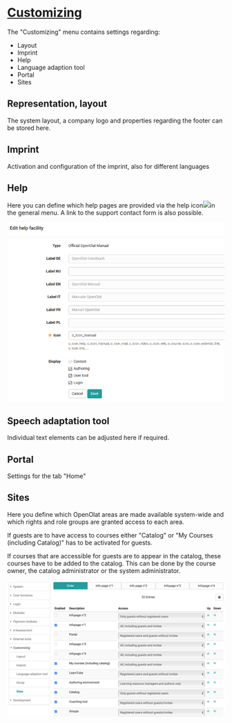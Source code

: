 #  [Customizing](Customizing.html)

The "Customizing" menu contains settings regarding:

  * Layout
  * Imprint
  * Help
  * Language adaption tool
  * Portal
  * Sites

## Representation, layout

The system layout, a company logo and properties regarding the footer can be
stored here.

## Imprint

Activation and configuration of the imprint, also for different languages

## Help

Here you can define which help pages are provided via the help
icon![](assets/help-1%EF%B9%96version=1&modificationDate=1603035860000&api=v2.png)in
the general menu. A link to the support contact form is also possible.

![](assets/help_facility.png)

## Speech adaptation tool

Individual text elements can be adjusted here if required.

## Portal

Settings for the tab "Home"

## Sites

Here you define which OpenOlat areas are made available system-wide and which
rights and role groups are granted access to each area.

If guests are to have access to courses either "Catalog" or "My Courses
(including Catalog)" has to be activated for guests.

If courses that are accessible for guests are to appear in the catalog, these
courses have to be added to the catalog. This can be done by the course owner,
the catalog administrator or the system administrator.

![](assets/Screenshot%202020-05-03%20at%2015.39.38.png)


